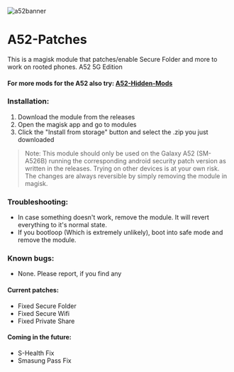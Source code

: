 ![a52banner](https://imgur.com/O4qKbcf.png)
# A52-Patches
This is a magisk module that patches/enable Secure Folder and more to work on rooted phones. A52 5G Edition

#### For more mods for the A52 also try: [A52-Hidden-Mods](https://github.com/Sloobot/A52-Hidden-Mods/)

### Installation:
1. Download the module from the releases
2. Open the magisk app and go to modules
3. Click the "Install from storage" button and select the .zip you just downloaded 

> Note: This module should only be used on the Galaxy A52 (SM-A526B) running the corresponding android security patch version as written in the releases. Trying on other devices is at your own risk.<br/>The changes are always reversible by simply removing the module in magisk.

### Troubleshooting:
- In case something doesn't work, remove the module. It will revert everything to it's normal state.
- If you bootloop (Which is extremely unlikely), boot into safe mode and remove the module.

### Known bugs:
- None. Please report, if you find any

#### Current patches:
- Fixed Secure Folder
- Fixed Secure Wifi
- Fixed Private Share

#### Coming in the future:
- S-Health Fix
- Smasung Pass Fix
